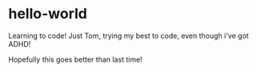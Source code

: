 # hello-world
Learning to code!
Just Tom, trying my best to code, even though i've got ADHD!

Hopefully this goes better than last time!
